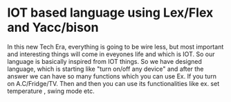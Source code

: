 # IOT based language using Lex/Flex and Yacc/bison
In this new Tech Era, everything is going to be wire less, but most important and interesting things will come in eveyones life and which is IOT. So our language is basically inspired from IOT things. So we have designed language, which is starting like "turn on/off any device" and after the answer we can have so many functions which you can use Ex. If you turn on A.C/Fridge/TV. Then and then you can use its functionalities like ex. set temperature , swing mode etc.
